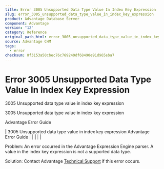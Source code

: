 ```yaml
---
title: Error 3005 Unsupported Data Type Value In Index Key Expression
slug: error_3005_unsupported_data_type_value_in_index_key_expression
product: Advantage Database Server
component: Advantage
version: "12"
category: Reference
original_path_html: error_3005_unsupported_data_type_value_in_index_key_expression.htm
source: Advantage CHM
tags:
  - error
checksum: 0f3153a50cbec76c769249df68490e91d965eba7
---
```


# Error 3005 Unsupported Data Type Value In Index Key Expression

3005 Unsupported data type value in index key expression

3005 Unsupported data type value in index key expression

Advantage Error Guide

| 3005 Unsupported data type value in index key expression  Advantage Error Guide |  |  |  |  |

Problem: An error occurred in the Advantage Expression Engine parser. A value in the index key expression is not a supported data type.

Solution: Contact Advantage [Technical Support](master_technical_support_u_s__and_canada.md) if this error occurs.
